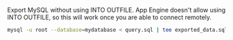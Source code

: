 Export MySQL without using INTO OUTFILE. App Engine doesn't allow using INTO OUTFILE, so this will work once you are able to connect remotely.

```sh
mysql -u root --database=mydatabase < query.sql | tee exported_data.sql
```